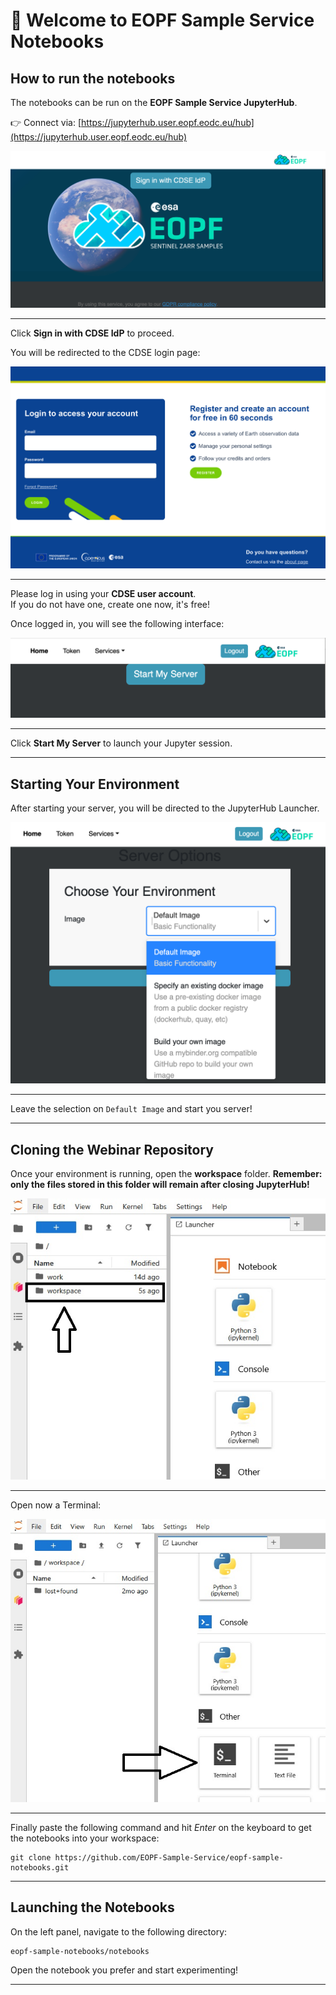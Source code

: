 # 👋 Welcome to EOPF Sample Service Notebooks

## How to run the notebooks

The notebooks can be run on the **EOPF Sample Service JupyterHub**.

👉 Connect via: [https://jupyterhub.user.eopf.eodc.eu/hub](https://jupyterhub.user.eopf.eodc.eu/hub)

![Screenshot: JupyterHub Login Page](static/Hub_login.png)

---

Click **Sign in with CDSE IdP** to proceed.

You will be redirected to the CDSE login page:

![Screenshot: CDSE Login Page](static/CDSE_login.png)

---

Please log in using your **CDSE user account**.  
If you do not have one, create one now, it's free!

Once logged in, you will see the following interface:

![Screenshot: Start Server](static/Start_hub.png)

---

Click **Start My Server** to launch your Jupyter session.

---

## Starting Your Environment

After starting your server, you will be directed to the JupyterHub Launcher.

![Screenshot: Environment Selection](static/Choose_env.png)

---

Leave the selection on `Default Image` and start you server!

---

## Cloning the Webinar Repository

Once your environment is running, open the **workspace** folder.
**Remember: only the files stored in this folder will remain after closing JupyterHub!**

![Screenshot: Workspace](static/workspace_click.jpg)

---

Open now a Terminal:

![Screenshot: Terminal](static/terminal_click.jpg)

---

Finally paste the following command and hit _Enter_ on the keyboard to get the notebooks into your workspace:

```
git clone https://github.com/EOPF-Sample-Service/eopf-sample-notebooks.git
```

---

## Launching the Notebooks

On the left panel, navigate to the following directory:

```
eopf-sample-notebooks/notebooks
```

Open the notebook you prefer and start experimenting!

---
